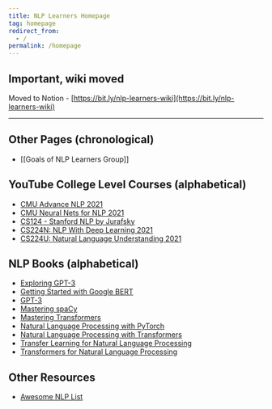 ```yaml
---
title: NLP Learners Homepage
tag: homepage
redirect_from:
  - /
permalink: /homepage
---
```


## Important, wiki moved
Moved to Notion - [https://bit.ly/nlp-learners-wiki](https://bit.ly/nlp-learners-wiki)

---

## Other Pages (chronological)
- [[Goals of NLP Learners Group]]

## YouTube College Level Courses (alphabetical)
- [CMU Advance NLP 2021](https://www.youtube.com/playlist?list=PL8PYTP1V4I8AYSXn_GKVgwXVluCT9chJ6)
- [CMU Neural Nets for NLP 2021](https://www.youtube.com/playlist?list=PL8PYTP1V4I8AkaHEJ7lOOrlex-pcxS-XV)
- [CS124 - Stanford NLP by Jurafsky](http://web.stanford.edu/class/cs124/)
- [CS224N: NLP With Deep Learning 2021](https://www.youtube.com/playlist?list=PLoROMvodv4rOSH4v6133s9LFPRHjEmbmJ)
- [CS224U: Natural Language Understanding 2021](https://www.youtube.com/playlist?list=PLoROMvodv4rPt5D0zs3YhbWSZA8Q_DyiJ)

## NLP Books (alphabetical)
- [Exploring GPT-3](https://learning.oreilly.com/api/v1/continue/9781800563193/)
- [Getting Started with Google BERT](https://learning.oreilly.com/api/v1/continue/9781838821593/)
- [GPT-3](https://learning.oreilly.com/api/v1/continue/9781098113612/)
- [Mastering spaCy](https://learning.oreilly.com/api/v1/continue/9781800563353/)
- [Mastering Transformers](https://learning.oreilly.com/api/v1/continue/9781801077651/)
- [Natural Language Processing with PyTorch](https://learning.oreilly.com/api/v1/continue/9781491978221/)
- [Natural Language Processing with Transformers](https://learning.oreilly.com/api/v1/continue/9781098103231/)
- [Transfer Learning for Natural Language Processing](https://learning.oreilly.com/api/v1/continue/9781617297267/)
- [Transformers for Natural Language Processing](https://learning.oreilly.com/api/v1/continue/9781800565791/)


## Other Resources
- [Awesome NLP List](https://github.com/keon/awesome-nlp)

